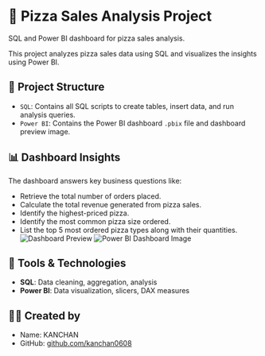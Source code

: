 # 🍕 Pizza Sales Analysis Project
SQL and Power BI dashboard for pizza sales analysis.

This project analyzes pizza sales data using SQL and visualizes the insights using Power BI.

## 📁 Project Structure

- `SQL`: Contains all SQL scripts to create tables, insert data, and run analysis queries.
- `Power BI`: Contains the Power BI dashboard `.pbix` file and dashboard preview image.

## 📊 Dashboard Insights

The dashboard answers key business questions like:

- Retrieve the total number of orders placed.
- Calculate the total revenue generated from pizza sales.
- Identify the highest-priced pizza.
- Identify the most common pizza size ordered.
- List the top 5 most ordered pizza types along with their quantities.
![Dashboard Preview](./powerbi/dashboard_preview.png)
![Power BI Dashboard Image](https://github.com/user-attachments/assets/27409ff0-7fc8-43d3-bc7e-df7e5b86921e)


## 🔧 Tools & Technologies

- **SQL**: Data cleaning, aggregation, analysis
- **Power BI**: Data visualization, slicers, DAX measures

## 🧑‍💻 Created by

- Name: KANCHAN
- GitHub: [github.com/kanchan0608](https://github.com/kanchan0608)

